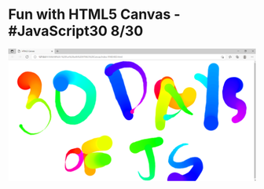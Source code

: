 # Fun with HTML5 Canvas - #JavaScript30 8/30

<img src="https://github.com/gauriruhal/30_Days_Of_Javascript/blob/main/08%20-%20Fun%20with%20HTML5%20Canvas/HTML5%20Canvas.png" width="1000">
